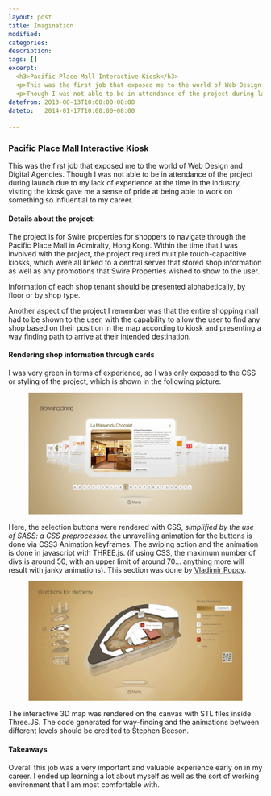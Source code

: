```yaml
---
layout: post
title: Imagination 
modified:
categories: 
description: 
tags: []
excerpt: 
  <h3>Pacific Place Mall Interactive Kiosk</h3>
  <p>This was the first job that exposed me to the world of Web Design and Digital Agencies.</p>
  <p>Though I was not able to be in attendance of the project during launch due to my lack of experience at the time in the industry, visiting the kiosk gave me a sense of pride at being...</p>
datefrom: 2013-08-13T10:00:00+08:00
dateto:   2014-01-17T10:00:00+08:00

---
```


### Pacific Place Mall Interactive Kiosk

This was the first job that exposed me to the world of Web Design and Digital Agencies.
Though I was not able to be in attendance of the project during launch due to my lack of experience at the time in the industry, visiting the kiosk gave me a sense of pride at being able to work on something so influential to my career.

#### Details about the project:

The project is for Swire properties for shoppers to navigate through the Pacific Place Mall in Admiralty, Hong Kong. Within the time that I was involved with the project, the project required multiple touch-capacitive kiosks, which were all linked to a central server that stored shop information as well as any promotions that Swire Properties wished to show to the user. 

Information of each shop tenant should be presented alphabetically, by floor or by shop type. 

Another aspect of the project I remember was that the entire shopping mall had to be shown to the user, with the capability to allow the user to find any shop based on their position in the map according to kiosk and presenting a way finding path to arrive at their intended destination.


#### Rendering shop information through cards

I was very green in terms of experience, so I was only exposed to the CSS or styling of the project, which is shown in the following picture:

<figure>
  <img src="/images/imagination/image1.jpg" alt="">
  <figcaption></figcaption>
</figure>

Here, the selection buttons were rendered with CSS, _simplified by the use of SASS: a CSS preprocessor._
the unravelling animation for the buttons is done via CSS3 Animation keyframes.
The swiping action and the animation is done in javascript with THREE.js. (if using CSS, the maximum number of divs is around 50, with an upper limit of around 70... anything more will result with janky animations). 
This section was done by <a href="http://github.com/rusintez" target="_blank">Vladimir Popov</a>.

<figure>
  <img src="/images/imagination/image2.jpg" alt="">
  <figcaption></figcaption>
</figure>

The interactive 3D map was rendered on the canvas with STL files inside Three.JS. The code generated for way-finding and the animations between different levels should be credited to Stephen Beeson.

#### Takeaways

Overall this job was a very important and valuable experience early on in my career.
I ended up learning a lot about myself as well as the sort of working environment that I am most comfortable with.

